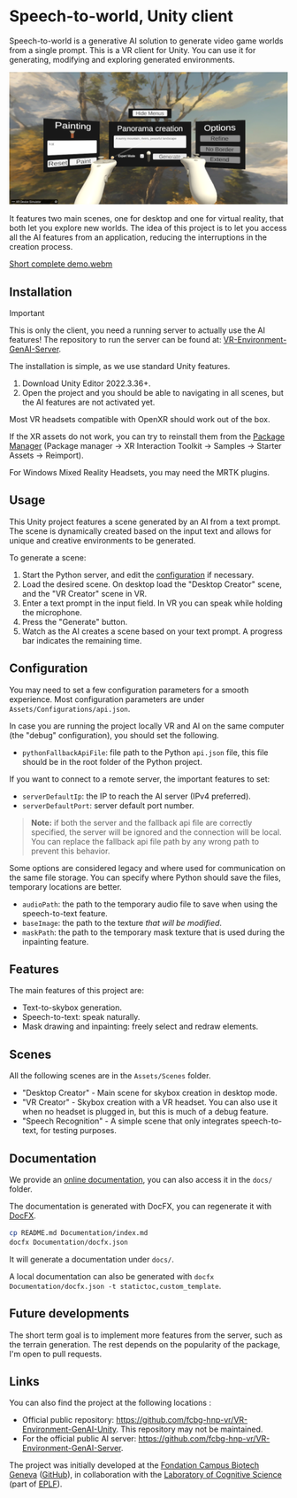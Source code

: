 # Speech-to-world, Unity client

Speech-to-world is a generative AI solution to generate video game worlds from a single prompt.
This is a VR client for Unity.
You can use it for generating, modifying and exploring generated environments.

![Main VR scene](Documentation/resources/Main_view_VR.png "View of the main VR screen.")

It features two main scenes, one for desktop and one for virtual reality, that both let you explore new worlds.
The idea of this project is to let  you access all the AI features from an application, reducing the interruptions in the creation process.

[Short complete demo.webm](https://github.com/user-attachments/assets/b8a97c92-ae75-4732-95af-c4fb64345bb0)

## Installation

> [!Important]
> This is only the client,
you need a running server to actually use the AI features!
The repository to run the server can be found at: [VR-Environment-GenAI-Server](https://github.com/fcbg-hnp-vr/VR-Environment-GenAI-Server).

The installation is simple, as we use standard Unity features.

1. Download Unity Editor 2022.3.36+.
2. Open the project and you should be able to navigating in all scenes, but the AI features are not activated yet.

Most VR headsets compatible with OpenXR should work out of the box.

If the XR assets do not work, you can try to reinstall them from the [Package Manager](https://docs.unity3d.com/Manual/Packages.html) (Package manager → XR Interaction Toolkit → Samples → Starter Assets → Reimport).

For Windows Mixed Reality Headsets, you may need the MRTK plugins.

## Usage

This Unity project features a scene generated by an AI from a text prompt.
The scene is dynamically created based on the input text and allows for unique and creative environments to be generated.

To generate a scene:

1. Start the Python server, and edit the [configuration](#configuration) if necessary.
2. Load the desired scene. On desktop load the "Desktop Creator" scene, and the "VR Creator" scene in VR.
3. Enter a text prompt in the input field. In VR you can speak while holding the microphone.
4. Press the "Generate" button.
5. Watch as the AI creates a scene based on your text prompt. A progress bar indicates the remaining time.

## Configuration

You may need to set a few configuration parameters for a smooth experience.
Most configuration parameters are under `Assets/Configurations/api.json`.

In case you are running the project locally VR and AI on the same computer (the "debug" configuration), you should set the following.

- `pythonFallbackApiFile`: file path to the Python ``api.json`` file, this file should be in the root folder of the Python project.

If you want to connect to a remote server, the important features to set:

- `serverDefaultIp`: the IP to reach the AI server (IPv4 preferred).
- `serverDefaultPort`: server default port number.

> **Note:** if both the server and the fallback api file are correctly specified, the server will be ignored and the connection will be local. You can replace the fallback api file path by any wrong path to prevent this behavior.

Some options are considered legacy and where used for communication on the same file storage.
You can specify where Python should save the files, temporary locations are better.

- `audioPath`: the path to the temporary audio file to save when using the speech-to-text feature.
- `baseImage`: the path to the texture *that will be modified*.
- `maskPath`: the path to the temporary mask texture that is used during the inpainting feature.

## Features

The main features of this project are:

- Text-to-skybox generation.
- Speech-to-text: speak naturally.
- Mask drawing and inpainting: freely select and redraw elements.

## Scenes

All the following scenes are in the ``Assets/Scenes`` folder.

- "Desktop Creator" - Main scene for skybox creation in desktop mode.
- "VR Creator" - Skybox creation with a VR headset. You can also use it when no headset is plugged in, but this is much of a debug feature.
- "Speech Recognition" - A simple scene that only integrates speech-to-text, for testing purposes.

## Documentation

We provide an [online documentation](https://fcbg-hnp-vr.github.io/VR-Environment-GenAI-Unity/), you can also access it in the `docs/` folder.

The documentation is generated with DocFX, you can regenerate it with [DocFX](https://github.com/dotnet/docfx).

```bash
cp README.md Documentation/index.md
docfx Documentation/docfx.json
```

It will generate a documentation under `docs/`.

A local documentation can also be generated with ``docfx Documentation/docfx.json -t statictoc,custom_template``.

## Future developments

The short term goal is to implement more features from the server, such as the terrain generation.
The rest depends on the popularity of the package, I'm open to pull requests.

## Links

You can also find the project at the following locations :

- Official public repository: <https://github.com/fcbg-hnp-vr/VR-Environment-GenAI-Unity>. This repository may not be maintained.
- For the official public AI server: <https://github.com/fcbg-hnp-vr/VR-Environment-GenAI-Server>.

The project was initially developed at the [Fondation Campus Biotech Geneva](https://fcbg.ch/) ([GitHub](https://github.com/fcbg-hnp-vr/)),
in collaboration with the [Laboratory of Cognitive Science](https://www.epfl.ch/labs/lnco/) (part of [EPLF](https://epfl.ch)).
